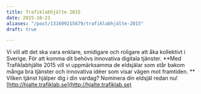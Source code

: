 ```yaml
---
title: Trafiklabhjälte 2015
date: 2015-10-21
aliases: "/post/131609215679/trafiklabhjälte-2015"
draft: true

---
```


Vi vill att det ska vara enklare, smidigare och roligare att åka kollektivt i Sverige. För att komma dit behövs innovativa digitala tjänster.
**Med Trafiklabhjälte 2015 vill vi uppmärksamma de eldsjälar som står bakom många bra tjänster och innovativa idéer som visar vägen mot framtiden. **
Vilken tjänst hjälper dig i din vardag? Nominera din eldsjäl redan nu!
[http://hjalte.trafiklab.se](http://hjalte.trafiklab.se)
 
